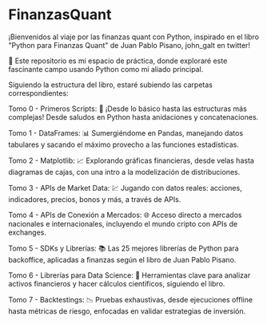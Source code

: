 # FinanzasQuant

¡Bienvenidos al viaje por las finanzas quant con Python, inspirado en el libro "Python para Finanzas Quant" de Juan Pablo Pisano, john_galt en twitter!

 🚀 Este repositorio es mi espacio de práctica, donde exploraré este fascinante campo usando Python como mi aliado principal.

Siguiendo la estructura del libro, estaré subiendo las carpetas correspondientes:

Tomo 0 - Primeros Scripts: 🐣 ¡Desde lo básico hasta las estructuras más complejas! Desde saludos en Python hasta anidaciones y concatenaciones.

Tomo 1 - DataFrames: 📊 Sumergiéndome en Pandas, manejando datos tabulares y sacando el máximo provecho a las funciones estadísticas.

Tomo 2 - Matplotlib: 📈 Explorando gráficas financieras, desde velas hasta diagramas de cajas, con una intro a la modelización de distribuciones.

Tomo 3 - APIs de Market Data: 💹 Jugando con datos reales: acciones, indicadores, precios, bonos y más, a través de APIs.

Tomo 4 - APIs de Conexión a Mercados: 🌐 Acceso directo a mercados nacionales e internacionales, incluyendo el mundo cripto con APIs de exchanges.

Tomo 5 - SDKs y Librerías: 📚 Las 25 mejores librerías de Python para backoffice, aplicadas a finanzas según el libro de Juan Pablo Pisano.

Tomo 6 - Librerías para Data Science: 🧮 Herramientas clave para analizar activos financieros y hacer cálculos científicos, siguiendo el libro.

Tomo 7 - Backtestings: 📉 Pruebas exhaustivas, desde ejecuciones offline hasta métricas de riesgo, enfocadas en validar estrategias de inversión.
